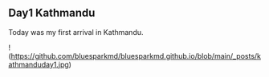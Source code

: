 ## Day1 Kathmandu
Today was my first arrival in Kathmandu. 

!(https://github.com/bluesparkmd/bluesparkmd.github.io/blob/main/_posts/kathmanduday1.jpg)
